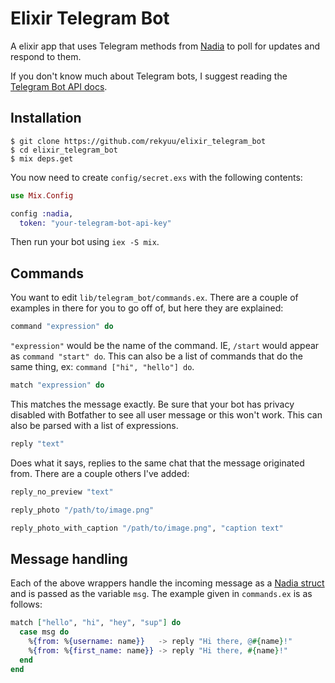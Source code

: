 # Elixir Telegram Bot

A elixir app that uses Telegram methods from [Nadia](https://github.com/zhyu/nadia) to poll for updates and respond to them.

If you don't know much about Telegram bots, I suggest reading the [Telegram Bot API docs](https://core.telegram.org/bots/api).

## Installation

```
$ git clone https://github.com/rekyuu/elixir_telegram_bot
$ cd elixir_telegram_bot
$ mix deps.get
```

You now need to create `config/secret.exs` with the following contents:

```elixir
use Mix.Config

config :nadia,
  token: "your-telegram-bot-api-key"
```

Then run your bot using `iex -S mix`.

## Commands

You want to edit `lib/telegram_bot/commands.ex`. There are a couple of examples in there for you to go off of, but here they are explained:

```elixir
command "expression" do
```

`"expression"` would be the name of the command. IE, `/start` would appear as `command "start" do`. This can also be a list of commands that do the same thing, ex: `command ["hi", "hello"] do`.

```elixir
match "expression" do
```

This matches the message exactly. Be sure that your bot has privacy disabled with Botfather to see all user message or this won't work. This can also be parsed with a list of expressions.

```elixir
reply "text"
```

Does what it says, replies to the same chat that the message originated from. There are a couple others I've added:

```elixir
reply_no_preview "text"

reply_photo "/path/to/image.png"

reply_photo_with_caption "/path/to/image.png", "caption text"
```

## Message handling

Each of the above wrappers handle the incoming message as a [Nadia struct](https://hexdocs.pm/nadia/Nadia.Model.html) and is passed as the variable `msg`. The example given in `commands.ex` is as follows: 

```elixir
match ["hello", "hi", "hey", "sup"] do
  case msg do
    %{from: %{username: name}}   -> reply "Hi there, @#{name}!"
    %{from: %{first_name: name}} -> reply "Hi there, #{name}!"
  end
end
```
